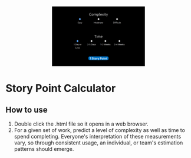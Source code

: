 <p align="center">
  <img src="screenshot.png" alt="Story Point Calculator" width="50%"/>
</p>

# Story Point Calculator

## How to use

1. Double click the .html file so it opens in a web browser.
2. For a given set of work, predict a level of complexity as well as time to spend completing. Everyone's interpretation of these measurements vary, so through consistent usage, an individual, or team's estimation patterns should emerge.
